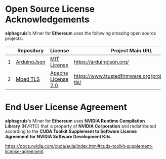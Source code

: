 # Open Source License Acknowledgements

**alphagruis**'s Miner for **Ethereum** uses the following amazing open source projects:

| |Repository|License|Project Main URL|
|-|-------|-------|---------|
|1|[ArduinoJson](https://github.com/bblanchon/ArduinoJson)|[MIT License](https://github.com/bblanchon/ArduinoJson/blob/6.x/LICENSE.md)|https://arduinojson.org/|
|2|[Mbed TLS](https://github.com/ARMmbed/mbedtls)|[Apache License 2.0](https://github.com/ARMmbed/mbedtls/blob/development/LICENSE)|https://www.trustedfirmware.org/projects/mbed-tls/|

# End User License Agreement

**alphagruis**'s Miner for **Ethereum** uses **NVIDIA Runtime Compilation Library** (NVRTC) that is property of **NVIDIA Corporation** and redistributed according to the **CUDA Toolkit Supplement to Software License Agreement for NVIDIA Software Development Kits**.

https://docs.nvidia.com/cuda/eula/index.html#cuda-toolkit-supplement-license-agreement
